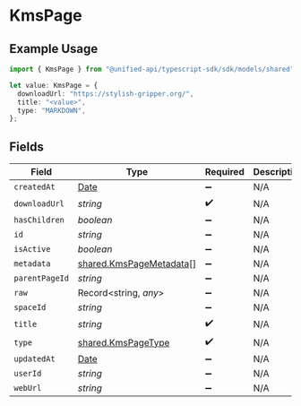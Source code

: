 # KmsPage

## Example Usage

```typescript
import { KmsPage } from "@unified-api/typescript-sdk/sdk/models/shared";

let value: KmsPage = {
  downloadUrl: "https://stylish-gripper.org/",
  title: "<value>",
  type: "MARKDOWN",
};
```

## Fields

| Field                                                                                         | Type                                                                                          | Required                                                                                      | Description                                                                                   |
| --------------------------------------------------------------------------------------------- | --------------------------------------------------------------------------------------------- | --------------------------------------------------------------------------------------------- | --------------------------------------------------------------------------------------------- |
| `createdAt`                                                                                   | [Date](https://developer.mozilla.org/en-US/docs/Web/JavaScript/Reference/Global_Objects/Date) | :heavy_minus_sign:                                                                            | N/A                                                                                           |
| `downloadUrl`                                                                                 | *string*                                                                                      | :heavy_check_mark:                                                                            | N/A                                                                                           |
| `hasChildren`                                                                                 | *boolean*                                                                                     | :heavy_minus_sign:                                                                            | N/A                                                                                           |
| `id`                                                                                          | *string*                                                                                      | :heavy_minus_sign:                                                                            | N/A                                                                                           |
| `isActive`                                                                                    | *boolean*                                                                                     | :heavy_minus_sign:                                                                            | N/A                                                                                           |
| `metadata`                                                                                    | [shared.KmsPageMetadata](../../../sdk/models/shared/kmspagemetadata.md)[]                     | :heavy_minus_sign:                                                                            | N/A                                                                                           |
| `parentPageId`                                                                                | *string*                                                                                      | :heavy_minus_sign:                                                                            | N/A                                                                                           |
| `raw`                                                                                         | Record<string, *any*>                                                                         | :heavy_minus_sign:                                                                            | N/A                                                                                           |
| `spaceId`                                                                                     | *string*                                                                                      | :heavy_minus_sign:                                                                            | N/A                                                                                           |
| `title`                                                                                       | *string*                                                                                      | :heavy_check_mark:                                                                            | N/A                                                                                           |
| `type`                                                                                        | [shared.KmsPageType](../../../sdk/models/shared/kmspagetype.md)                               | :heavy_check_mark:                                                                            | N/A                                                                                           |
| `updatedAt`                                                                                   | [Date](https://developer.mozilla.org/en-US/docs/Web/JavaScript/Reference/Global_Objects/Date) | :heavy_minus_sign:                                                                            | N/A                                                                                           |
| `userId`                                                                                      | *string*                                                                                      | :heavy_minus_sign:                                                                            | N/A                                                                                           |
| `webUrl`                                                                                      | *string*                                                                                      | :heavy_minus_sign:                                                                            | N/A                                                                                           |